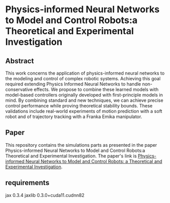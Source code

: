 # Physics-informed Neural Networks to Model and Control Robots:a Theoretical and Experimental Investigation

## Abstract
This work concerns the application of physics-informed neural networks to the modeling and control of complex robotic systems. Achieving this goal required extending Physics Informed Neural Networks to handle non-conservative effects. We propose to combine these learned models with model-based controllers originally developed with first-principle models in mind. By combining standard and new techniques, we can achieve precise control performance while proving theoretical stability bounds. These validations include real-world experiments of motion prediction with a soft robot and of trajectory tracking with a Franka Emika manipulator.

## Paper
This repository contains the simulations parts as presented in the paper Physics-informed Neural Networks to Model and Control Robots:a Theoretical and Experimental Investigation. The paper's link is [Physics-informed Neural Networks to Model and Control Robots:
a Theoretical and Experimental Investigation](https://arxiv.org/pdf/2305.05375.pdf).

## requirements
jax                       0.3.4 
jaxlib                    0.3.0+cuda11.cudnn82 



